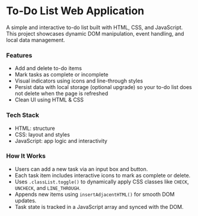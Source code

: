 # To-Do List Web Application

A simple and interactive to-do list built with HTML, CSS, and JavaScript. This project showcases dynamic DOM manipulation, event handling, and local data management.

### Features

- Add and delete to-do items
- Mark tasks as complete or incomplete
- Visual indicators using icons and line-through styles
- Persist data with local storage (optional upgrade) so your to-do list does not delete when the page is refreshed 
- Clean UI using HTML & CSS 


### Tech Stack

- HTML: structure
- CSS: layout and styles
- JavaScript: app logic and interactivity


### How It Works

- Users can add a new task via an input box and button.
- Each task item includes interactive icons to mark as complete or delete.
- Uses `.classList.toggle()` to dynamically apply CSS classes like `CHECK`, `UNCHECK`, and `LINE_THROUGH`.
- Appends new items using `insertAdjacentHTML()` for smooth DOM updates.
- Task state is tracked in a JavaScript array and synced with the DOM.


